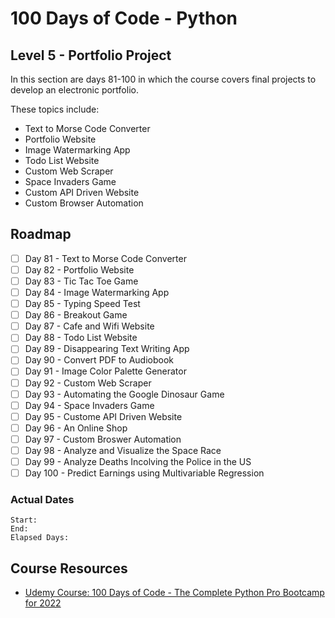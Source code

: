 # 100 Days of Code - Python

## Level 5 - Portfolio Project

In this section are days 81-100 in which the course covers final projects to develop an electronic portfolio.

These topics include:

- Text to Morse Code Converter
- Portfolio Website
- Image Watermarking App
- Todo List Website
- Custom Web Scraper
- Space Invaders Game
- Custom API Driven Website
- Custom Browser Automation

## Roadmap

- [ ] Day 81 - Text to Morse Code Converter
- [ ] Day 82 - Portfolio Website
- [ ] Day 83 - Tic Tac Toe Game
- [ ] Day 84 - Image Watermarking App
- [ ] Day 85 - Typing Speed Test
- [ ] Day 86 - Breakout Game
- [ ] Day 87 - Cafe and Wifi Website
- [ ] Day 88 - Todo List Website
- [ ] Day 89 - Disappearing Text Writing App
- [ ] Day 90 - Convert PDF to Audiobook
- [ ] Day 91 - Image Color Palette Generator
- [ ] Day 92 - Custom Web Scraper
- [ ] Day 93 - Automating the Google Dinosaur Game
- [ ] Day 94 - Space Invaders Game
- [ ] Day 95 - Custome API Driven Website
- [ ] Day 96 - An Online Shop
- [ ] Day 97 - Custom Broswer Automation
- [ ] Day 98 - Analyze and Visualize the Space Race
- [ ] Day 99 - Analyze Deaths Incolving the Police in the US
- [ ] Day 100 - Predict Earnings using Multivariable Regression

### Actual Dates

    Start: 
    End: 
    Elapsed Days: 

## Course Resources

- [Udemy Course: 100 Days of Code - The Complete Python Pro Bootcamp for 2022](https://www.udemy.com/course/100-days-of-code/learn)
